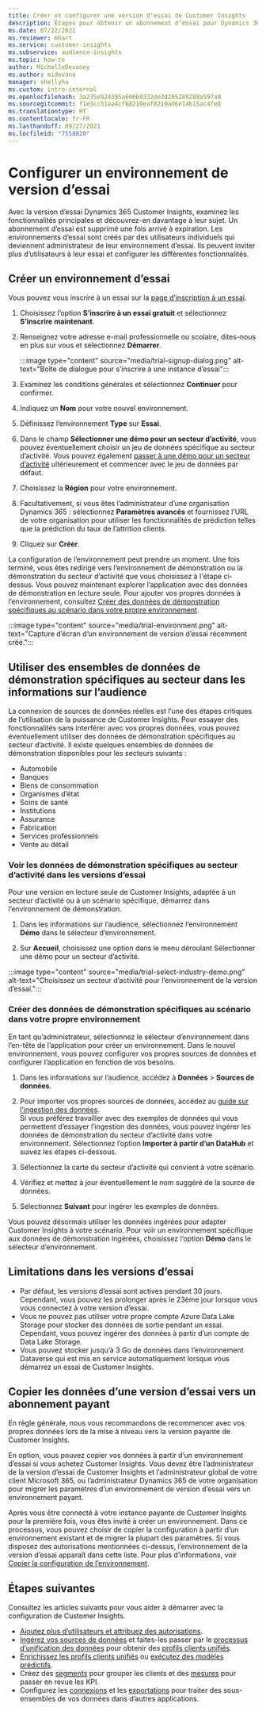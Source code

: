 ```yaml
---
title: Créer et configurer une version d’essai de Customer Insights
description: Étapes pour obtenir un abonnement d’essai pour Dynamics 365 Customer Insights et le configurer.
ms.date: 07/22/2021
ms.reviewer: mhart
ms.service: customer-insights
ms.subservice: audience-insights
ms.topic: how-to
author: MichelleDevaney
ms.author: midevane
manager: shellyha
ms.custom: intro-internal
ms.openlocfilehash: 3a235e924395a606b9332de3d205289288a597a9
ms.sourcegitcommit: f1e3cc51ea4cf68210eaf0210ad6e14b15ac4fe8
ms.translationtype: HT
ms.contentlocale: fr-FR
ms.lasthandoff: 09/27/2021
ms.locfileid: "7558820"
---
```

# <a name="set-up-a-trial-environment"></a>Configurer un environnement de version d’essai 

Avec la version d’essai Dynamics 365 Customer Insights, examinez les fonctionnalités principales et découvrez-en davantage à leur sujet. Un abonnement d’essai est supprimé une fois arrivé à expiration. Les environnements d’essai sont créés par des utilisateurs individuels qui deviennent administrateur de leur environnement d’essai. Ils peuvent inviter plus d’utilisateurs à leur essai et configurer les différentes fonctionnalités.

## <a name="create-a-trial-environment"></a>Créer un environnement d’essai

Vous pouvez vous inscrire à un essai sur la [page d’inscription à un essai](https://dynamics.microsoft.com/get-started/free-trial/?appname=customerinsights). 

1. Choisissez l’option **S’inscrire à un essai gratuit** et sélectionnez **S’inscrire maintenant**.

1. Renseignez votre adresse e-mail professionnelle ou scolaire, dites-nous en plus sur vous et sélectionnez **Démarrer**.

   :::image type="content" source="media/trial-signup-dialog.png" alt-text="Boîte de dialogue pour s’inscrire à une instance d’essai":::

1. Examinez les conditions générales et sélectionnez **Continuer** pour confirmer.

1. Indiquez un **Nom** pour votre nouvel environnement. 

1. Définissez l’environnement **Type** sur **Essai**.

1. Dans le champ **Sélectionner une démo pour un secteur d’activité**, vous pouvez éventuellement choisir un jeu de données spécifique au secteur d’activité. Vous pouvez également [passer à une démo pour un secteur d’activité](#use-industry-specific-demo-data-sets-in-audience-insights) ultérieurement et commencer avec le jeu de données par défaut.

1. Choisissez la **Région** pour votre environnement.

1. Facultativement, si vous êtes l’administrateur d’une organisation Dynamics 365 : sélectionnez **Paramètres avancés** et fournissez l’URL de votre organisation pour utiliser les fonctionnalités de prédiction telles que la prédiction du taux de l’attrition clients. 

1. Cliquez sur **Créer**. 

La configuration de l’environnement peut prendre un moment. Une fois terminé, vous êtes redirigé vers l’environnement de démonstration ou la démonstration du secteur d’activité que vous choisissez à l'étape ci-dessus. Vous pouvez maintenant explorer l’application avec des données de démonstration en lecture seule. Pour ajouter vos propres données à l’environnement, consultez [Créer des données de démonstration spécifiques au scénario dans votre propre environnement](#create-scenario-specific-demo-data-in-your-own-environment).

:::image type="content" source="media/trial-environment.png" alt-text="Capture d’écran d’un environnement de version d’essai récemment créé.":::

## <a name="use-industry-specific-demo-data-sets-in-audience-insights"></a>Utiliser des ensembles de données de démonstration spécifiques au secteur dans les informations sur l’audience

La connexion de sources de données réelles est l’une des étapes critiques de l’utilisation de la puissance de Customer Insights. Pour essayer des fonctionnalités sans interférer avec vos propres données, vous pouvez éventuellement utiliser des données de démonstration spécifiques au secteur d’activité. Il existe quelques ensembles de données de démonstration disponibles pour les secteurs suivants : 

-   Automobile
-   Banques
-   Biens de consommation
-   Organismes d’état
-   Soins de santé
-   Institutions
-   Assurance
-   Fabrication
-   Services professionnels
-   Vente au détail

### <a name="see-industry-specific-demo-data-in-trials"></a>Voir les données de démonstration spécifiques au secteur d’activité dans les versions d’essai

Pour une version en lecture seule de Customer Insights, adaptée à un secteur d’activité ou à un scénario spécifique, démarrez dans l’environnement de démonstration. 
 
1.  Dans les informations sur l’audience, sélectionnez l’environnement **Démo** dans le sélecteur d’environnement.

2.  Sur **Accueil**, choisissez une option dans le menu déroulant Sélectionner une démo pour un secteur d’activité.

:::image type="content" source="media/trial-select-industry-demo.png" alt-text="Choisissez un secteur d’activité pour l’environnement de la version d’essai.":::

### <a name="create-scenario-specific-demo-data-in-your-own-environment"></a>Créer des données de démonstration spécifiques au scénario dans votre propre environnement

En tant qu’administrateur, sélectionnez le sélecteur d’environnement dans l’en-tête de l’application pour créer un environnement. Dans le nouvel environnement, vous pouvez configurer vos propres sources de données et configurer l’application en fonction de vos besoins. 

1.  Dans les informations sur l’audience, accédez à **Données** > **Sources de données**.

2.  Pour importer vos propres sources de données, accédez au [guide sur l’ingestion des données](data-sources.md).     
   Si vous préférez travailler avec des exemples de données qui vous permettent d’essayer l’ingestion des données, vous pouvez ingérer les données de démonstration du secteur d’activité dans votre environnement. Sélectionnez l’option **Importer à partir d’un DataHub** et suivez les étapes ci-dessous.

3.  Sélectionnez la carte du secteur d’activité qui convient à votre scénario. 

4.  Vérifiez et mettez à jour éventuellement le nom suggéré de la source de données. 

5.  Sélectionnez **Suivant** pour ingérer les exemples de données. 

Vous pouvez désormais utiliser les données ingérées pour adapter Customer Insights à votre scénario. Pour voir un environnement spécifique aux données de démonstration ingérées, choisissez l’option **<Industry>Démo** dans le sélecteur d’environnement.

## <a name="limitations-in-trials"></a>Limitations dans les versions d’essai

- Par défaut, les versions d’essai sont actives pendant 30 jours. Cependant, vous pouvez les prolonger après le 23ème jour lorsque vous vous connectez à votre version d’essai.
- Vous ne pouvez pas utiliser votre propre compte Azure Data Lake Storage pour stocker des données de sortie pendant un essai. Cependant, vous pouvez ingérer des données à partir d’un compte de Data Lake Storage.
- Vous pouvez stocker jusqu’à 3 Go de données dans l’environnement Dataverse qui est mis en service automatiquement lorsque vous démarrez un essai de Customer Insights.

## <a name="copy-data-from-a-trial-to-a-paid-subscription"></a>Copier les données d’une version d’essai vers un abonnement payant

En règle générale, nous vous recommandons de recommencer avec vos propres données lors de la mise à niveau vers la version payante de Customer Insights. 

En option, vous pouvez copier vos données à partir d’un environnement d’essai si vous achetez Customer Insights. Vous devez être l’administrateur de la version d’essai de Customer Insights et l’administrateur global de votre client Microsoft 365, ou l’administrateur Dynamics 365 de votre organisation pour migrer les paramètres d’un environnement de version d’essai vers un environnement payant. 

Après vous être connecté à votre instance payante de Customer Insights pour la première fois, vous êtes invité à créer un environnement. Dans ce processus, vous pouvez choisir de copier la configuration à partir d’un environnement existant et de migrer la plupart des paramètres. Si vous disposez des autorisations mentionnées ci-dessus, l’environnement de la version d’essai apparaît dans cette liste. Pour plus d’informations, voir [Copier la configuration de l’environnement](manage-environments.md#copy-the-environment-configuration).

## <a name="next-steps"></a>Étapes suivantes

Consultez les articles suivants pour vous aider à démarrer avec la configuration de Customer Insights. 

- [Ajoutez plus d’utilisateurs et attribuez des autorisations](permissions.md).
- [Ingérez vos sources de données](data-sources.md) et faites-les passer par le [processus d’unification des données](data-unification.md) pour obtenir des [profils clients unifiés](customer-profiles.md).
- [Enrichissez les profils clients unifiés](enrichment-hub.md) ou [exécutez des modèles prédictifs](predictions-overview.md).
- Créez des [segments](segments.md) pour grouper les clients et des [mesures](measures.md) pour passer en revue les KPI.
- Configurez les [connexions](connections.md) et les [exportations](export-destinations.md) pour traiter des sous-ensembles de vos données dans d’autres applications.

